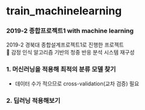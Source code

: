 # train_machinelearning
### 2019-2 종합프로젝트1 with machine learning

2019-2 경북대 종합설계프로젝트1로 진행한 프로젝트  
📄 감정 인식 알고리즘 기반의 청중 반응 분석 시스템 재구성

### 1. 머신러닝을 적용해 최적의 분류 모델 찾기
  - 데이터 수가 적으므로 cross-validation(교차 검증) 필요  
### 2. 딥러닝 적용해보기

